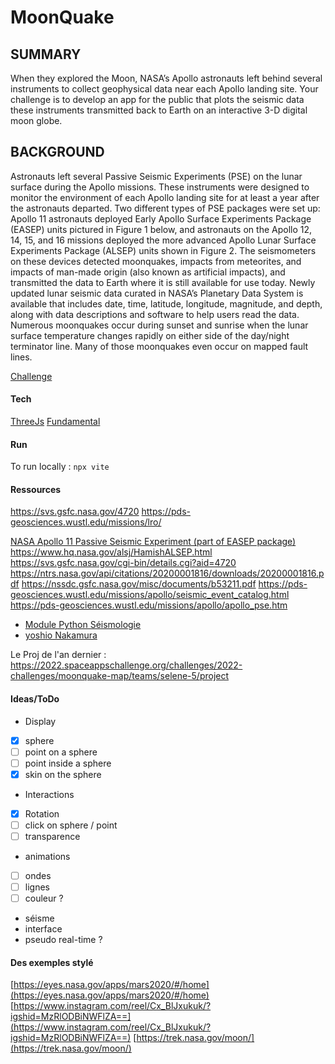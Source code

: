 # MoonQuake

## SUMMARY
When they explored the Moon, NASA’s Apollo astronauts left behind several instruments to collect geophysical data near each Apollo landing site. Your challenge is to develop an app for the public that plots the seismic data these instruments transmitted back to Earth on an interactive 3-D digital moon globe.

## BACKGROUND
Astronauts left several Passive Seismic Experiments (PSE) on the lunar surface during the Apollo missions. These instruments were designed to monitor the environment of each Apollo landing site for at least a year after the astronauts departed. Two different types of PSE packages were set up: Apollo 11 astronauts deployed Early Apollo Surface Experiments Package (EASEP) units pictured in Figure 1 below, and astronauts on the Apollo 12, 14, 15, and 16 missions deployed the more advanced Apollo Lunar Surface Experiments Package (ALSEP) units shown in Figure 2. The seismometers on these devices detected moonquakes, impacts from meteorites, and impacts of man-made origin (also known as artificial impacts), and transmitted the data to Earth where it is still available for use today. Newly updated lunar seismic data curated in NASA’s Planetary Data System is available that includes date, time, latitude, longitude, magnitude, and depth, along with data descriptions and software to help users read the data. Numerous moonquakes occur during sunset and sunrise when the lunar surface temperature changes rapidly on either side of the day/night terminator line. Many of those moonquakes even occur on mapped fault lines.

[Challenge](https://www.spaceappschallenge.org/2023/challenges/make-a-moonquake-map-20/)

#### Tech  

[ThreeJs]([https://threejs.org/](https://threejs.org/))  
[Fundamental]([https://threejs.org/manual/#en/fundamentals](https://threejs.org/manual/#en/fundamentals))


#### Run

To run locally : 
```npx vite```


#### Ressources

https://svs.gsfc.nasa.gov/4720
https://pds-geosciences.wustl.edu/missions/lro/

[NASA Apollo 11 Passive Seismic Experiment (part of EASEP package)](https://moon.nasa.gov/resources/13/apollo-11-seismic-experiment/)
https://www.hq.nasa.gov/alsj/HamishALSEP.html
https://svs.gsfc.nasa.gov/cgi-bin/details.cgi?aid=4720
https://ntrs.nasa.gov/api/citations/20200001816/downloads/20200001816.pdf
https://nssdc.gsfc.nasa.gov/misc/documents/b53211.pdf
https://pds-geosciences.wustl.edu/missions/apollo/seismic_event_catalog.html
https://pds-geosciences.wustl.edu/missions/apollo/apollo_pse.htm

- [Module Python Séismologie](https://docs.obspy.org/)
- [yoshio Nakamura](https://scholar.google.com/citations?user=WJybDq8AAAAJ&hl=en)

Le Proj de l'an dernier : https://2022.spaceappschallenge.org/challenges/2022-challenges/moonquake-map/teams/selene-5/project


#### Ideas/ToDo  

- Display  
- [x] sphere  
- [ ] point on a sphere  
- [ ] point inside a sphere  
- [x] skin on the sphere  
- Interactions  
- [x] Rotation  
- [ ] click on sphere / point  
- [ ] transparence  
- animations  
- [ ] ondes  
- [ ] lignes  
- [ ] couleur ?  
- séisme  
- interface  
- pseudo real-time ?

#### Des exemples stylé  
[https://eyes.nasa.gov/apps/mars2020/#/home](https://eyes.nasa.gov/apps/mars2020/#/home)
[https://www.instagram.com/reel/Cx_BlJxukuk/?igshid=MzRlODBiNWFlZA==](https://www.instagram.com/reel/Cx_BlJxukuk/?igshid=MzRlODBiNWFlZA==)
[https://trek.nasa.gov/moon/](https://trek.nasa.gov/moon/)